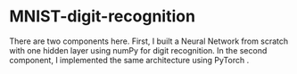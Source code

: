 # MNIST-digit-recognition
There are two components here. First, I built a Neural Network from scratch with one hidden layer using numPy for digit recognition. In the second component, I implemented the same architecture using PyTorch .
